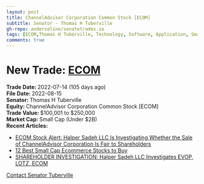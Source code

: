 ```yaml
---
layout: post
title: ChannelAdvisor Corporation Common Stock [ECOM]
subtitle: Senator - Thomas H Tuberville
gh-repo: anderseline/senatetrades.io
tags: [ECOM,Thomas H Tuberville, Technology, Software, Application, Small Cap (Under $2B)]
comments: true
---
```


# New Trade: [ECOM](https://finance.yahoo.com/quote/ECOM/) #
<b>Trade Date: </b>2022-07-14 (105 days ago)<br>
<b>File Date: </b>2022-08-15<br>
<b>Senator: </b>Thomas H Tuberville<br>
<b>Equity: </b>ChannelAdvisor Corporation Common Stock [ECOM]<br>
<b>Trade Value: </b>$100,001 to $250,000<br>
<b>Market Cap: </b>Small Cap (Under $2B)<br>
<b>Recent Articles:</b>
- [ECOM Stock Alert: Halper Sadeh LLC Is Investigating Whether the Sale of ChannelAdvisor Corporation Is Fair to Shareholders](https://www.businesswire.com/news/home/20221002005084/en/ECOM-Stock-Alert-Halper-Sadeh-LLC-Is-Investigating-Whether-the-Sale-of-ChannelAdvisor-Corporation-Is-Fair-to-Shareholders)
- [12 Best Small Cap Ecommerce Stocks to Buy](https://finance.yahoo.com/news/12-best-small-cap-ecommerce-183812697.html)
- [SHAREHOLDER INVESTIGATION: Halper Sadeh LLC Investigates EVOP, LOTZ, ECOM](https://www.globenewswire.com/news-release/2022/10/13/2533644/0/en/SHAREHOLDER-INVESTIGATION-Halper-Sadeh-LLC-Investigates-EVOP-LOTZ-ECOM.html)

[Contact Senator Tuberville](https://www.tuberville.senate.gov/contact)